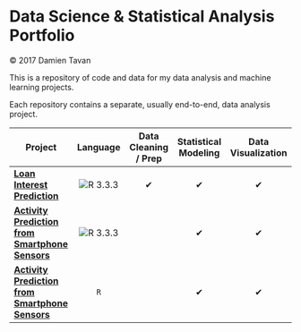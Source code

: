 # Data Science & Statistical Analysis Portfolio

© 2017 Damien Tavan

This is a repository of code and data for my data analysis and machine learning projects.

Each repository contains a separate, usually end-to-end, data analysis project.

| Project | Language | Data Cleaning / Prep | Statistical Modeling | Data Visualization |
|-|:-:|:-:|:-:|:-:|
|**[Loan Interest Prediction](loan-interest-prediction)**|![R 3.3.3](https://img.shields.io/badge/R-3.3.3-blue.svg)|&#10004;|&#10004;|&#10004;|
|**[Activity Prediction from Smartphone Sensors](activity-prediction)**|![R 3.3.3](https://img.shields.io/badge/R-3.3.3-blue.svg)||&#10004;|&#10004;|
|**[Activity Prediction from Smartphone Sensors](activity-prediction)**|`R`||&#10004;|&#10004;|
